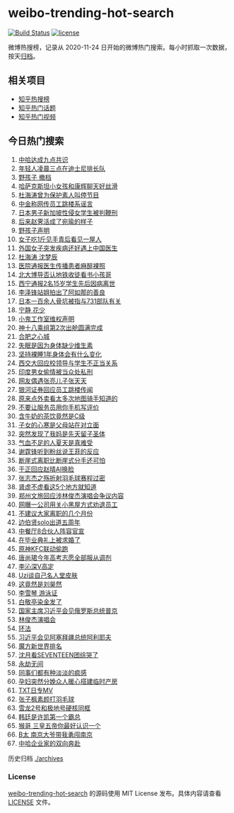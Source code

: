 # weibo-trending-hot-search

[![Build Status](https://github.com/justjavac/weibo-trending-hot-search/workflows/ci/badge.svg?branch=master)](https://github.com/justjavac/weibo-trending-hot-search/actions)
[![license](https://img.shields.io/github/license/justjavac/weibo-trending-hot-search)](https://github.com/justjavac/weibo-trending-hot-search/blob/master/LICENSE)

微博热搜榜，记录从 2020-11-24 日开始的微博热门搜索。每小时抓取一次数据，按天[归档](./archives)。

## 相关项目

- [知乎热搜榜](https://github.com/justjavac/zhihu-trending-top-search)
- [知乎热门话题](https://github.com/justjavac/zhihu-trending-hot-questions)
- [知乎热门视频](https://github.com/justjavac/zhihu-trending-hot-video)

## 今日热门搜索

<!-- BEGIN -->
<!-- 最后更新时间 Thu Jul 04 2024 05:07:36 GMT+0800 (China Standard Time) -->

1. [中哈达成九点共识](https://s.weibo.com//weibo?q=%23%E4%B8%AD%E5%93%88%E8%BE%BE%E6%88%90%E4%B9%9D%E7%82%B9%E5%85%B1%E8%AF%86%23&Refer=new_time)
1. [年轻人凌晨三点在迪士尼排长队](https://s.weibo.com//weibo?q=%23%E5%B9%B4%E8%BD%BB%E4%BA%BA%E5%87%8C%E6%99%A8%E4%B8%89%E7%82%B9%E5%9C%A8%E8%BF%AA%E5%A3%AB%E5%B0%BC%E6%8E%92%E9%95%BF%E9%98%9F%23&t=31&band_rank=46&Refer=top)
1. [野孩子 撤档](https://s.weibo.com//weibo?q=%E9%87%8E%E5%AD%A9%E5%AD%90%20%E6%92%A4%E6%A1%A3&t=31&band_rank=1&Refer=top)
1. [哈萨克斯坦小女孩和康辉聊天好丝滑](https://s.weibo.com//weibo?q=%23%E5%93%88%E8%90%A8%E5%85%8B%E6%96%AF%E5%9D%A6%E5%B0%8F%E5%A5%B3%E5%AD%A9%E5%92%8C%E5%BA%B7%E8%BE%89%E8%81%8A%E5%A4%A9%E5%A5%BD%E4%B8%9D%E6%BB%91%23&t=31&band_rank=3&Refer=top)
1. [杜海涛曾为保护素人叫停节目](https://s.weibo.com//weibo?q=%23%E6%9D%9C%E6%B5%B7%E6%B6%9B%E6%9B%BE%E4%B8%BA%E4%BF%9D%E6%8A%A4%E7%B4%A0%E4%BA%BA%E5%8F%AB%E5%81%9C%E8%8A%82%E7%9B%AE%23&t=31&band_rank=4&Refer=top)
1. [中金称网传员工跳楼系谣言](https://s.weibo.com//weibo?q=%23%E4%B8%AD%E9%87%91%E7%A7%B0%E7%BD%91%E4%BC%A0%E5%91%98%E5%B7%A5%E8%B7%B3%E6%A5%BC%E7%B3%BB%E8%B0%A3%E8%A8%80%23&t=31&band_rank=16&Refer=top)
1. [日本男子新加坡性侵女学生被判鞭刑](https://s.weibo.com//weibo?q=%23%E6%97%A5%E6%9C%AC%E7%94%B7%E5%AD%90%E6%96%B0%E5%8A%A0%E5%9D%A1%E6%80%A7%E4%BE%B5%E5%A5%B3%E5%AD%A6%E7%94%9F%E8%A2%AB%E5%88%A4%E9%9E%AD%E5%88%91%23&t=31&band_rank=6&Refer=top)
1. [后来赵霁活成了宛瑜的样子](https://s.weibo.com//weibo?q=%E5%90%8E%E6%9D%A5%E8%B5%B5%E9%9C%81%E6%B4%BB%E6%88%90%E4%BA%86%E5%AE%9B%E7%91%9C%E7%9A%84%E6%A0%B7%E5%AD%90&t=31&band_rank=7&Refer=top)
1. [野孩子声明](https://s.weibo.com//weibo?q=%23%E9%87%8E%E5%AD%A9%E5%AD%90%E5%A3%B0%E6%98%8E%23&t=31&band_rank=8&Refer=top)
1. [女子吃1斤见手青后看见一屋人](https://s.weibo.com//weibo?q=%23%E5%A5%B3%E5%AD%90%E5%90%831%E6%96%A4%E8%A7%81%E6%89%8B%E9%9D%92%E5%90%8E%E7%9C%8B%E8%A7%81%E4%B8%80%E5%B1%8B%E4%BA%BA%23&t=31&band_rank=5&Refer=top)
1. [外国女子突发疾病还好遇上中国医生](https://s.weibo.com//weibo?q=%23%E5%A4%96%E5%9B%BD%E5%A5%B3%E5%AD%90%E7%AA%81%E5%8F%91%E7%96%BE%E7%97%85%E8%BF%98%E5%A5%BD%E9%81%87%E4%B8%8A%E4%B8%AD%E5%9B%BD%E5%8C%BB%E7%94%9F%23&t=31&band_rank=20&Refer=top)
1. [杜海涛 沈梦辰](https://s.weibo.com//weibo?q=%E6%9D%9C%E6%B5%B7%E6%B6%9B%20%E6%B2%88%E6%A2%A6%E8%BE%B0&t=31&band_rank=11&Refer=top)
1. [医院通报医生传播患者麻醉裸照](https://s.weibo.com//weibo?q=%23%E5%8C%BB%E9%99%A2%E9%80%9A%E6%8A%A5%E5%8C%BB%E7%94%9F%E4%BC%A0%E6%92%AD%E6%82%A3%E8%80%85%E9%BA%BB%E9%86%89%E8%A3%B8%E7%85%A7%23&t=31&band_rank=2&Refer=top)
1. [北大博导否认地铁收徒看书小孩哥](https://s.weibo.com//weibo?q=%23%E5%8C%97%E5%A4%A7%E5%8D%9A%E5%AF%BC%E5%90%A6%E8%AE%A4%E5%9C%B0%E9%93%81%E6%94%B6%E5%BE%92%E7%9C%8B%E4%B9%A6%E5%B0%8F%E5%AD%A9%E5%93%A5%23&t=31&band_rank=12&Refer=top)
1. [西宁通报2名15岁学生先后因病离世](https://s.weibo.com//weibo?q=%23%E8%A5%BF%E5%AE%81%E9%80%9A%E6%8A%A52%E5%90%8D15%E5%B2%81%E5%AD%A6%E7%94%9F%E5%85%88%E5%90%8E%E5%9B%A0%E7%97%85%E7%A6%BB%E4%B8%96%23&t=31&band_rank=9&Refer=top)
1. [李泽锋站姐拍出了阿如那的善良](https://s.weibo.com//weibo?q=%E6%9D%8E%E6%B3%BD%E9%94%8B%E7%AB%99%E5%A7%90%E6%8B%8D%E5%87%BA%E4%BA%86%E9%98%BF%E5%A6%82%E9%82%A3%E7%9A%84%E5%96%84%E8%89%AF&t=31&band_rank=42&Refer=top)
1. [日本一百余人骨坑被指与731部队有关](https://s.weibo.com//weibo?q=%23%E6%97%A5%E6%9C%AC%E4%B8%80%E7%99%BE%E4%BD%99%E4%BA%BA%E9%AA%A8%E5%9D%91%E8%A2%AB%E6%8C%87%E4%B8%8E731%E9%83%A8%E9%98%9F%E6%9C%89%E5%85%B3%23&t=31&band_rank=14&Refer=top)
1. [宁静 花少](https://s.weibo.com//weibo?q=%E5%AE%81%E9%9D%99%20%E8%8A%B1%E5%B0%91&t=31&band_rank=28&Refer=top)
1. [小鬼工作室维权声明](https://s.weibo.com//weibo?q=%23%E5%B0%8F%E9%AC%BC%E5%B7%A5%E4%BD%9C%E5%AE%A4%E7%BB%B4%E6%9D%83%E5%A3%B0%E6%98%8E%23&t=31&band_rank=12&Refer=top)
1. [神十八乘组第2次出舱圆满完成](https://s.weibo.com//weibo?q=%23%E7%A5%9E%E5%8D%81%E5%85%AB%E4%B9%98%E7%BB%84%E7%AC%AC2%E6%AC%A1%E5%87%BA%E8%88%B1%E5%9C%86%E6%BB%A1%E5%AE%8C%E6%88%90%23&t=31&band_rank=50&Refer=top)
1. [合肥之心城](https://s.weibo.com//weibo?q=%23%E5%90%88%E8%82%A5%E4%B9%8B%E5%BF%83%E5%9F%8E%23&t=31&band_rank=13&Refer=top)
1. [失眠是因为身体缺少维生素](https://s.weibo.com//weibo?q=%23%E5%A4%B1%E7%9C%A0%E6%98%AF%E5%9B%A0%E4%B8%BA%E8%BA%AB%E4%BD%93%E7%BC%BA%E5%B0%91%E7%BB%B4%E7%94%9F%E7%B4%A0%23&t=31&band_rank=38&Refer=top)
1. [坚持裸睡1年身体会有什么变化](https://s.weibo.com//weibo?q=%23%E5%9D%9A%E6%8C%81%E8%A3%B8%E7%9D%A11%E5%B9%B4%E8%BA%AB%E4%BD%93%E4%BC%9A%E6%9C%89%E4%BB%80%E4%B9%88%E5%8F%98%E5%8C%96%23&t=31&band_rank=21&Refer=top)
1. [西交大回应校领导与学生不正当关系](https://s.weibo.com//weibo?q=%23%E8%A5%BF%E4%BA%A4%E5%A4%A7%E5%9B%9E%E5%BA%94%E6%A0%A1%E9%A2%86%E5%AF%BC%E4%B8%8E%E5%AD%A6%E7%94%9F%E4%B8%8D%E6%AD%A3%E5%BD%93%E5%85%B3%E7%B3%BB%23&t=31&band_rank=23&Refer=top)
1. [印度男女偷情被当众处私刑](https://s.weibo.com//weibo?q=%23%E5%8D%B0%E5%BA%A6%E7%94%B7%E5%A5%B3%E5%81%B7%E6%83%85%E8%A2%AB%E5%BD%93%E4%BC%97%E5%A4%84%E7%A7%81%E5%88%91%23&t=31&band_rank=24&Refer=top)
1. [网友偶遇张亮儿子张天天](https://s.weibo.com//weibo?q=%23%E7%BD%91%E5%8F%8B%E5%81%B6%E9%81%87%E5%BC%A0%E4%BA%AE%E5%84%BF%E5%AD%90%E5%BC%A0%E5%A4%A9%E5%A4%A9%23&t=31&band_rank=31&Refer=top)
1. [银河证券回应员工跳楼传闻](https://s.weibo.com//weibo?q=%23%E9%93%B6%E6%B2%B3%E8%AF%81%E5%88%B8%E5%9B%9E%E5%BA%94%E5%91%98%E5%B7%A5%E8%B7%B3%E6%A5%BC%E4%BC%A0%E9%97%BB%23&t=31&band_rank=43&Refer=top)
1. [原来点外卖看太多次地图骑手知道的](https://s.weibo.com//weibo?q=%23%E5%8E%9F%E6%9D%A5%E7%82%B9%E5%A4%96%E5%8D%96%E7%9C%8B%E5%A4%AA%E5%A4%9A%E6%AC%A1%E5%9C%B0%E5%9B%BE%E9%AA%91%E6%89%8B%E7%9F%A5%E9%81%93%E7%9A%84%23&t=31&band_rank=48&Refer=top)
1. [不要让服务员用你手机写评价](https://s.weibo.com//weibo?q=%23%E4%B8%8D%E8%A6%81%E8%AE%A9%E6%9C%8D%E5%8A%A1%E5%91%98%E7%94%A8%E4%BD%A0%E6%89%8B%E6%9C%BA%E5%86%99%E8%AF%84%E4%BB%B7%23&t=31&band_rank=35&Refer=top)
1. [含牛奶的茶饮竟然是C级](https://s.weibo.com//weibo?q=%23%E5%90%AB%E7%89%9B%E5%A5%B6%E7%9A%84%E8%8C%B6%E9%A5%AE%E7%AB%9F%E7%84%B6%E6%98%AFC%E7%BA%A7%23&t=31&band_rank=15&Refer=top)
1. [子女的心寒是父母站在对立面](https://s.weibo.com//weibo?q=%23%E5%AD%90%E5%A5%B3%E7%9A%84%E5%BF%83%E5%AF%92%E6%98%AF%E7%88%B6%E6%AF%8D%E7%AB%99%E5%9C%A8%E5%AF%B9%E7%AB%8B%E9%9D%A2%23&t=31&band_rank=40&Refer=top)
1. [突然发现了我妈是先天留子圣体](https://s.weibo.com//weibo?q=%23%E7%AA%81%E7%84%B6%E5%8F%91%E7%8E%B0%E4%BA%86%E6%88%91%E5%A6%88%E6%98%AF%E5%85%88%E5%A4%A9%E7%95%99%E5%AD%90%E5%9C%A3%E4%BD%93%23&t=31&band_rank=31&Refer=top)
1. [气血不足的人夏天是真难受](https://s.weibo.com//weibo?q=%23%E6%B0%94%E8%A1%80%E4%B8%8D%E8%B6%B3%E7%9A%84%E4%BA%BA%E5%A4%8F%E5%A4%A9%E6%98%AF%E7%9C%9F%E9%9A%BE%E5%8F%97%23&t=31&band_rank=25&Refer=top)
1. [谢霆锋听到粉丝说王菲的反应](https://s.weibo.com//weibo?q=%23%E8%B0%A2%E9%9C%86%E9%94%8B%E5%90%AC%E5%88%B0%E7%B2%89%E4%B8%9D%E8%AF%B4%E7%8E%8B%E8%8F%B2%E7%9A%84%E5%8F%8D%E5%BA%94%23&t=31&band_rank=41&Refer=top)
1. [断崖式离职比断崖式分手还可怕](https://s.weibo.com//weibo?q=%23%E6%96%AD%E5%B4%96%E5%BC%8F%E7%A6%BB%E8%81%8C%E6%AF%94%E6%96%AD%E5%B4%96%E5%BC%8F%E5%88%86%E6%89%8B%E8%BF%98%E5%8F%AF%E6%80%95%23&t=31&band_rank=33&Refer=top)
1. [于正回应赵晴AI换脸](https://s.weibo.com//weibo?q=%23%E4%BA%8E%E6%AD%A3%E5%9B%9E%E5%BA%94%E8%B5%B5%E6%99%B4AI%E6%8D%A2%E8%84%B8%23&t=31&band_rank=36&Refer=top)
1. [张志杰之殇折射羽毛球赛程过密](https://s.weibo.com//weibo?q=%23%E5%BC%A0%E5%BF%97%E6%9D%B0%E4%B9%8B%E6%AE%87%E6%8A%98%E5%B0%84%E7%BE%BD%E6%AF%9B%E7%90%83%E8%B5%9B%E7%A8%8B%E8%BF%87%E5%AF%86%23&t=31&band_rank=36&Refer=top)
1. [肾虚不虚看这5个地方就知道](https://s.weibo.com//weibo?q=%23%E8%82%BE%E8%99%9A%E4%B8%8D%E8%99%9A%E7%9C%8B%E8%BF%995%E4%B8%AA%E5%9C%B0%E6%96%B9%E5%B0%B1%E7%9F%A5%E9%81%93%23&t=31&band_rank=25&Refer=top)
1. [郑州文旅回应涉林俊杰演唱会争议内容](https://s.weibo.com//weibo?q=%23%E9%83%91%E5%B7%9E%E6%96%87%E6%97%85%E5%9B%9E%E5%BA%94%E6%B6%89%E6%9E%97%E4%BF%8A%E6%9D%B0%E6%BC%94%E5%94%B1%E4%BC%9A%E4%BA%89%E8%AE%AE%E5%86%85%E5%AE%B9%23&t=31&band_rank=29&Refer=top)
1. [网曝一公司用关小黑屋方式劝退员工](https://s.weibo.com//weibo?q=%23%E7%BD%91%E6%9B%9D%E4%B8%80%E5%85%AC%E5%8F%B8%E7%94%A8%E5%85%B3%E5%B0%8F%E9%BB%91%E5%B1%8B%E6%96%B9%E5%BC%8F%E5%8A%9D%E9%80%80%E5%91%98%E5%B7%A5%23&t=31&band_rank=20&Refer=top)
1. [不建议大家离职的几个月份](https://s.weibo.com//weibo?q=%23%E4%B8%8D%E5%BB%BA%E8%AE%AE%E5%A4%A7%E5%AE%B6%E7%A6%BB%E8%81%8C%E7%9A%84%E5%87%A0%E4%B8%AA%E6%9C%88%E4%BB%BD%23&t=31&band_rank=22&Refer=top)
1. [边伯贤solo出道五周年](https://s.weibo.com//weibo?q=%23%E8%BE%B9%E4%BC%AF%E8%B4%A4solo%E5%87%BA%E9%81%93%E4%BA%94%E5%91%A8%E5%B9%B4%23&t=31&band_rank=30&Refer=top)
1. [中餐厅8合伙人阵容官宣](https://s.weibo.com//weibo?q=%23%E4%B8%AD%E9%A4%90%E5%8E%858%E5%90%88%E4%BC%99%E4%BA%BA%E9%98%B5%E5%AE%B9%E5%AE%98%E5%AE%A3%23&t=31&band_rank=30&Refer=top)
1. [在毕业典礼上被求婚了](https://s.weibo.com//weibo?q=%E5%9C%A8%E6%AF%95%E4%B8%9A%E5%85%B8%E7%A4%BC%E4%B8%8A%E8%A2%AB%E6%B1%82%E5%A9%9A%E4%BA%86&t=31&band_rank=49&Refer=top)
1. [原神KFC联动偷跑](https://s.weibo.com//weibo?q=%23%E5%8E%9F%E7%A5%9EKFC%E8%81%94%E5%8A%A8%E5%81%B7%E8%B7%91%23&t=31&band_rank=49&Refer=top)
1. [唐尚珺今年高考志愿全部服从调剂](https://s.weibo.com//weibo?q=%23%E5%94%90%E5%B0%9A%E7%8F%BA%E4%BB%8A%E5%B9%B4%E9%AB%98%E8%80%83%E5%BF%97%E6%84%BF%E5%85%A8%E9%83%A8%E6%9C%8D%E4%BB%8E%E8%B0%83%E5%89%82%23&t=31&band_rank=44&Refer=top)
1. [李沁深V高定](https://s.weibo.com//weibo?q=%23%E6%9D%8E%E6%B2%81%E6%B7%B1V%E9%AB%98%E5%AE%9A%23&t=31&band_rank=27&Refer=top)
1. [Uzi谈自己名人堂皮肤](https://s.weibo.com//weibo?q=%23Uzi%E8%B0%88%E8%87%AA%E5%B7%B1%E5%90%8D%E4%BA%BA%E5%A0%82%E7%9A%AE%E8%82%A4%23&t=31&band_rank=46&Refer=top)
1. [这竟然是刘昊然](https://s.weibo.com//weibo?q=%E8%BF%99%E7%AB%9F%E7%84%B6%E6%98%AF%E5%88%98%E6%98%8A%E7%84%B6&t=31&band_rank=17&Refer=top)
1. [李雪琴 游泳证](https://s.weibo.com//weibo?q=%E6%9D%8E%E9%9B%AA%E7%90%B4%20%E6%B8%B8%E6%B3%B3%E8%AF%81&t=31&band_rank=32&Refer=top)
1. [白敬亭染金发了](https://s.weibo.com//weibo?q=%23%E7%99%BD%E6%95%AC%E4%BA%AD%E6%9F%93%E9%87%91%E5%8F%91%E4%BA%86%23&t=31&band_rank=34&Refer=top)
1. [国家主席习近平会见俄罗斯总统普京](https://s.weibo.com//weibo?q=%23%E5%9B%BD%E5%AE%B6%E4%B8%BB%E5%B8%AD%E4%B9%A0%E8%BF%91%E5%B9%B3%E4%BC%9A%E8%A7%81%E4%BF%84%E7%BD%97%E6%96%AF%E6%80%BB%E7%BB%9F%E6%99%AE%E4%BA%AC%23&Refer=new_time)
1. [林俊杰演唱会](https://s.weibo.com//weibo?q=%E6%9E%97%E4%BF%8A%E6%9D%B0%E6%BC%94%E5%94%B1%E4%BC%9A&t=31&band_rank=45&Refer=top)
1. [环法](https://s.weibo.com//weibo?q=%E7%8E%AF%E6%B3%95&t=31&band_rank=37&Refer=top)
1. [习近平会见阿塞拜疆总统阿利耶夫](https://s.weibo.com//weibo?q=%23%E4%B9%A0%E8%BF%91%E5%B9%B3%E4%BC%9A%E8%A7%81%E9%98%BF%E5%A1%9E%E6%8B%9C%E7%96%86%E6%80%BB%E7%BB%9F%E9%98%BF%E5%88%A9%E8%80%B6%E5%A4%AB%23&Refer=new_time)
1. [魔方新世界排名](https://s.weibo.com//weibo?q=%E9%AD%94%E6%96%B9%E6%96%B0%E4%B8%96%E7%95%8C%E6%8E%92%E5%90%8D&t=31&band_rank=35&Refer=top)
1. [沈月看SEVENTEEN团综哭了](https://s.weibo.com//weibo?q=%23%E6%B2%88%E6%9C%88%E7%9C%8BSEVENTEEN%E5%9B%A2%E7%BB%BC%E5%93%AD%E4%BA%86%23&t=31&band_rank=48&Refer=top)
1. [永劫无间](https://s.weibo.com//weibo?q=%23%E6%B0%B8%E5%8A%AB%E6%97%A0%E9%97%B4%23&t=31&band_rank=50&Refer=top)
1. [同事们都有种淡淡的疯感](https://s.weibo.com//weibo?q=%E5%90%8C%E4%BA%8B%E4%BB%AC%E9%83%BD%E6%9C%89%E7%A7%8D%E6%B7%A1%E6%B7%A1%E7%9A%84%E7%96%AF%E6%84%9F&t=31&band_rank=19&Refer=top)
1. [孕妇突然分娩众人暖心搭建临时产房](https://s.weibo.com//weibo?q=%23%E5%AD%95%E5%A6%87%E7%AA%81%E7%84%B6%E5%88%86%E5%A8%A9%E4%BC%97%E4%BA%BA%E6%9A%96%E5%BF%83%E6%90%AD%E5%BB%BA%E4%B8%B4%E6%97%B6%E4%BA%A7%E6%88%BF%23&t=31&band_rank=10&Refer=top)
1. [TXT日专MV](https://s.weibo.com//weibo?q=%23TXT%E6%97%A5%E4%B8%93MV%23&t=31&band_rank=39&Refer=top)
1. [张子枫素颜打羽毛球](https://s.weibo.com//weibo?q=%23%E5%BC%A0%E5%AD%90%E6%9E%AB%E7%B4%A0%E9%A2%9C%E6%89%93%E7%BE%BD%E6%AF%9B%E7%90%83%23&t=31&band_rank=26&Refer=top)
1. [雪龙2号和极地号硬核同框](https://s.weibo.com//weibo?q=%23%E9%9B%AA%E9%BE%992%E5%8F%B7%E5%92%8C%E6%9E%81%E5%9C%B0%E5%8F%B7%E7%A1%AC%E6%A0%B8%E5%90%8C%E6%A1%86%23&t=31&band_rank=3&Refer=top)
1. [韩廷是许凯第一个霸总](https://s.weibo.com//weibo?q=%23%E9%9F%A9%E5%BB%B7%E6%98%AF%E8%AE%B8%E5%87%AF%E7%AC%AC%E4%B8%80%E4%B8%AA%E9%9C%B8%E6%80%BB%23&t=31&band_rank=18&Refer=top)
1. [猴哥 三皇五帝你最好认识一个](https://s.weibo.com//weibo?q=%E7%8C%B4%E5%93%A5%20%E4%B8%89%E7%9A%87%E4%BA%94%E5%B8%9D%E4%BD%A0%E6%9C%80%E5%A5%BD%E8%AE%A4%E8%AF%86%E4%B8%80%E4%B8%AA&t=31&band_rank=38&Refer=top)
1. [B太 南京大爷带我勇闯南京](https://s.weibo.com//weibo?q=B%E5%A4%AA%20%E5%8D%97%E4%BA%AC%E5%A4%A7%E7%88%B7%E5%B8%A6%E6%88%91%E5%8B%87%E9%97%AF%E5%8D%97%E4%BA%AC&t=31&band_rank=39&Refer=top)
1. [中哈企业家的双向奔赴](https://s.weibo.com//weibo?q=%23%E4%B8%AD%E5%93%88%E4%BC%81%E4%B8%9A%E5%AE%B6%E7%9A%84%E5%8F%8C%E5%90%91%E5%A5%94%E8%B5%B4%23&t=31&band_rank=47&Refer=top)

<!-- END -->

历史归档 [./archives](./archives)

### License

[weibo-trending-hot-search](https://github.com/justjavac/weibo-trending-hot-search) 的源码使用 MIT License
发布。具体内容请查看 [LICENSE](./LICENSE) 文件。
